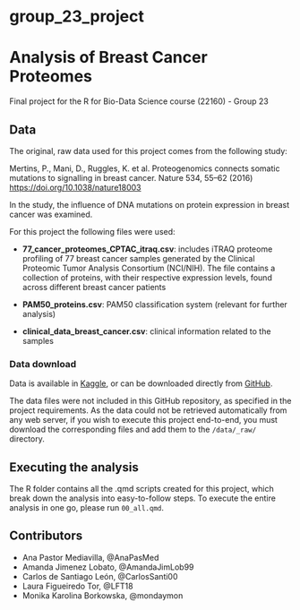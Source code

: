 # group_23_project

# Analysis of Breast Cancer Proteomes
Final project for the R for Bio-Data Science course (22160) - Group 23

## Data

The original, raw data used for this project comes from the following study:

Mertins, P., Mani, D., Ruggles, K. et al. Proteogenomics connects somatic mutations to signalling in breast cancer. Nature 534, 55–62 (2016)
https://doi.org/10.1038/nature18003

In the study, the influence of DNA mutations on protein expression in breast cancer was examined.

For this project the following files were used:

-   **77_cancer_proteomes_CPTAC_itraq.csv**: includes iTRAQ proteome profiling of 77 breast cancer samples generated by the Clinical Proteomic Tumor Analysis Consortium (NCI/NIH). The file contains a collection of proteins, with their respective expression levels, found across different breast cancer patients 
    
-   **PAM50_proteins.csv**: PAM50 classification system (relevant for further analysis)

-   **clinical_data_breast_cancer.csv**: clinical information related to the samples
    
### Data download 

Data is available in [Kaggle](https://www.kaggle.com/datasets/piotrgrabo/breastcancerproteomes/data?select=77_cancer_proteomes_CPTAC_itraq.csv), or can be downloaded directly from [GitHub](https://github.com/BCPP/BreastCancerProteomes/tree/master).

The data files were not included in this GitHub repository, as specified in the project requirements. As the data could not be retrieved automatically from any web server, if you wish to execute this project end-to-end, you must download the corresponding files and add them to the `/data/_raw/` directory.

## Executing the analysis 

The R folder contains all the .qmd scripts created for this project, which break down the analysis into easy-to-follow steps. To execute the entire analysis in one go, please run `00_all.qmd`.

## Contributors

-   Ana Pastor Mediavilla, @AnaPasMed
-   Amanda Jimenez Lobato, @AmandaJimLob99
-   Carlos de Santiago León, @CarlosSanti00
-   Laura Figueiredo Tor, @LFT18
-   Monika Karolina Borkowska, @mondaymon